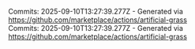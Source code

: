 Commits: 2025-09-10T13:27:39.277Z - Generated via https://github.com/marketplace/actions/artificial-grass
<br>
Commits: 2025-09-10T13:27:39.277Z - Generated via https://github.com/marketplace/actions/artificial-grass
<br>
